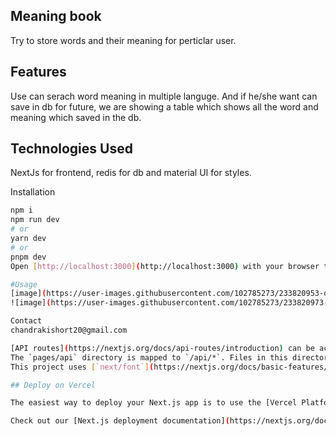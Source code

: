 ## Meaning book

Try to store words and their meaning for perticlar user.

## Features

Use can serach word meaning in multiple languge.
And if he/she want can save in db for future,
we are showing a table which shows all the word and meaning which saved in the db.

## Technologies Used

NextJs for frontend, redis for db and material UI for styles.

Installation

```bash
npm i
npm run dev
# or
yarn dev
# or
pnpm dev
Open [http://localhost:3000](http://localhost:3000) with your browser to see the result

#Usage
[image](https://user-images.githubusercontent.com/102785273/233820953-db4ac5cc-f645-480d-bcd8-8845fceb88bd.png)
![image](https://user-images.githubusercontent.com/102785273/233820973-6c48b796-1c55-46b2-903e-efcc5bcafeda.png)

Contact
chandrakishort20@gmail.com

[API routes](https://nextjs.org/docs/api-routes/introduction) can be accessed on [http://localhost:3000/api/hello](http://localhost:3000/api/hello). This endpoint can be edited in `pages/api/hello.js`.
The `pages/api` directory is mapped to `/api/*`. Files in this directory are treated as [API routes](https://nextjs.org/docs/api-routes/introduction) instead of React pages.
This project uses [`next/font`](https://nextjs.org/docs/basic-features/font-optimization) to automatically optimize and load Inter, a custom Google Font.

## Deploy on Vercel

The easiest way to deploy your Next.js app is to use the [Vercel Platform](https://vercel.com/new?utm_medium=default-template&filter=next.js&utm_source=create-next-app&utm_campaign=create-next-app-readme) from the creators of Next.js.

Check out our [Next.js deployment documentation](https://nextjs.org/docs/deployment) for more details.
```
